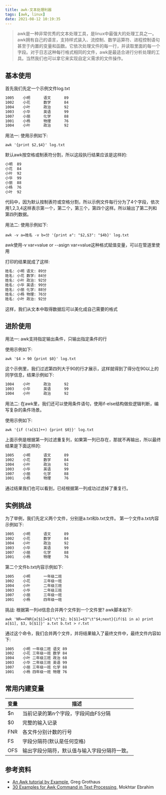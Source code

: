 ```yaml
---
title: awk-文本处理利器
tags: [awk, linux]
date: 2021-08-12 10:19:35
---
```


> awk是一种非常优秀的文本处理工具，是linux中最强大的处理工具之一。awk拥有自己的语言，支持样式装入、流控制、数学运算符、进程控制语句甚至于内置的变量和函数。它依次处理文件的每一行，并读取里面的每一个字段。对于日志这种每行格式相同的文件，awk是最适合进行分析处理的工具。当然我们也可以拿它来实现自定义需求的文件操作。

## 基本使用

首先我们先定一个示例文件log.txt
```txt
1005	小明 		语文		89
1002	小花		数学		84
1004	小叶		政治		92
1003	小华		英语		99
1007	小丽		化学		88
1001	小杨		物理		76
1004	小叶		政治		92
```

用法一:
使用示例如下:
```shell
awk '{print $2,$4}' log.txt
```

默认awk按空格或制表符分割，所以这段执行结果应该是这样的:

```txt
小明 	89
小花 	84
小叶 	92
小华 	99
小丽 	88
小杨 	76
小叶 	92
```

代码中，因为默认按制表符或空格分割，所以示例文件每行分为了4个字段，依次用$1,$2,$3,$4这样表示第一个，第二个，第三个，第四个这样。所以输出了第二列和第四列数据。

用法二:
使用示例如下:
```shell
awk -v a=姓名 -v b=分 '{print a": "$2,$3": "$4b}' log.txt
```

awk使用-v var=value or --asign var=value这种格式赋值变量，可以在管道里使用

打印的结果就成了这样:
```txt
姓名: 小明 语文: 89分
姓名: 小花 数学: 84分
姓名: 小叶 政治: 92分
姓名: 小华 英语: 99分
姓名: 小丽 化学: 88分
姓名: 小杨 物理: 76分
姓名: 小叶 政治: 92分
```

这样，我们从文本中取得数据后可以美化成自己需要的格式

## 进阶使用
用法一:
awk支持指定输出条件，只输出指定条件的行

使用示例如下:
```shell
awk '$4 > 90 {print $0}' log.txt
```

这个示例里，我们过滤第四列大于90的行才展示，这样就得到了得分在90以上的同学信息，结果示例如下:

```txt
1004	小叶		政治		92
1003	小华		英语		99
1004	小叶		政治		92
```

用法二:
在awk里，我们还可以使用条件语句，使用if-else结构做些逻辑判断，编写复杂的条件场景。

使用示例如下:
```shell
awk '{if (!a[$1]++) {print $0}}' log.txt
```

上面示例是根据第一列过滤重复列，如果第一列已存在，那就不再输出，所以最终结果是下面这样的:

```txt
1005	小明 		语文		89
1002	小花		数学		84
1004	小叶		政治		92
1003	小华		英语		99
1007	小丽		化学		88
1001	小杨		物理		76
```

通过结果我们也可以看到，已经根据第一列成功过滤掉了重复行。

## 实例挑战

为了举例，我们先定义两个文件，分别是a.txt和b.txt文件。
第一个文件a.txt内容示例如下:

```txt
1005	小明 		语文		89
1002	小花		数学		84
1004	小叶		政治		92
1003	小华		英语		99
1007	小丽		化学		88
1001	小杨		物理		76
```

第二个文件b.txt内容示例如下:

```txt
1005	小明 		一年级二班
1002	小花		三年级一班
1004	小叶		二年级三班
1003	小华		二年级三班
1007	小丽		三年级一班
1001	小杨		四年级一班
```

挑战: 根据第一列id信息合并两个文件到一个文件里?
awk脚本如下:
```shell
awk 'NR==FNR{a[$1]=$1"\t"$2; b[$1]=$3"\t"$4;next}{if($1 in a) print a[$1], $3, b[$1]}' a.txt b.txt > r.txt
```

通过这个命令，我们合并两个文件，并将结果输入了最终文件中，最终文件内容如下:

```txt
1005	小明 一年级二班 语文	89
1002	小花 三年级一班 数学	84
1004	小叶 二年级三班 政治	68
1003	小华 二年级三班 英语	99
1007	小丽 三年级一班 化学	88
1001	小杨 四年级一班 物理	76
```

## 常用内建变量

|  变量   | 描述  									|
|  ----  | ----  									|
| $n     | 当前记录的第n个字段，字段间由FS分隔  		|
| $0     | 完整的输入记录					    		|
| FNR	 | 各文件分别计数的行号						|
| FS	 | 字段分隔符(默认是任何空格)					|
| OFS	 | 输出字段分隔符，默认值与输入字段分隔符一致。	|


## 参考资料

- [An Awk tutorial by Example](https://gregable.com/2010/09/why-you-should-know-just-little-awk.html), Greg Grothaus
- [30 Examples for Awk Command in Text Processing](https://likegeeks.com/awk-command/), Mokhtar Ebrahim

